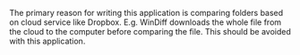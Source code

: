 
The primary reason for writing this application is comparing folders based on cloud service like Dropbox.
E.g. WinDiff downloads the whole file from the cloud to the computer before comparing the file. This should be avoided with this application.
